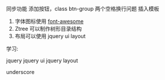 

同步功能
添加按钮，class btn-group
两个空格换行问题
插入模板

1. 字体图标使用 [font-awesome](http://fontawesome.dashgame.com/)
2. Ztree 可以制作树形目录结构
3. 布局可以使用 jquery ui layout


学习:

jquery
jquery ui
jquery layout

underscore
